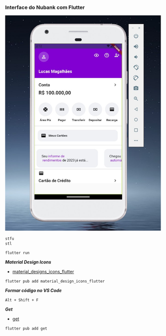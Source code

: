### Interface do Nubank com Flutter

![Interface Nubank com Flutter](https://github.com/lucasrmagalhaes/interface_nubank-flutter/blob/main/nubank/lib/utils/img/interface.jpg?raw=true)

```
stfu
stl
```

```
flutter run
```

***Material Design Icons***
* [material_designs_icons_flutter](https://www.pub.dev/packages?q=material_designs_icons_flutter)

```
flutter pub add material_design_icons_flutter
```

***Formar código no VS Code***
```
Alt + Shift + F
```

***Get***
* [get](https://pub.dev/packages/get/install)

```
flutter pub add get
```
